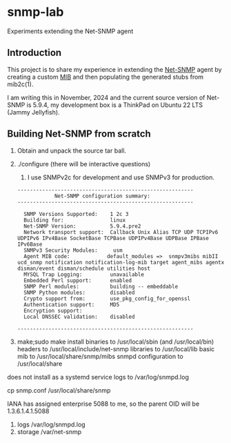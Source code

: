 # snmp-lab
Experiments extending the Net-SNMP agent

## Introduction
This project is to share my experience in extending the [Net-SNMP](https://en.wikipedia.org/wiki/Net-SNMP) agent by creating a custom [MIB](https://en.wikipedia.org/wiki/Management_information_base) and then populating the generated stubs from mib2c(1).

I am writing this in November, 2024 and the current source version of Net-SNMP is 5.9.4, my development box is a ThinkPad on Ubuntu 22 LTS (Jammy Jellyfish).

## Building Net-SNMP from scratch
1. Obtain and unpack the source tar ball.
1. ./configure (there will be interactive questions)
    1. I use SNMPv2c for development and use SNMPv3 for production.

    ```
    ---------------------------------------------------------
                Net-SNMP configuration summary:
    ---------------------------------------------------------

      SNMP Versions Supported:    1 2c 3
      Building for:               linux
      Net-SNMP Version:           5.9.4.pre2
      Network transport support:  Callback Unix Alias TCP UDP TCPIPv6 UDPIPv6 IPv4Base SocketBase TCPBase UDPIPv4Base UDPBase IPBase IPv6Base
      SNMPv3 Security Modules:     usm
      Agent MIB code:            default_modules =>  snmpv3mibs mibII ucd_snmp notification notification-log-mib target agent_mibs agentx disman/event disman/schedule utilities host
      MYSQL Trap Logging:         unavailable
      Embedded Perl support:      enabled
      SNMP Perl modules:          building -- embeddable
      SNMP Python modules:        disabled
      Crypto support from:        use_pkg_config_for_openssl
      Authentication support:     MD5
      Encryption support:         
      Local DNSSEC validation:    disabled

    ---------------------------------------------------------
    ```

1. make;sudo make install
binaries to /usr/local/sbin (and /usr/local/bin)
headers to /usr/local/include/net-snmp
libraries to /usr/local/lib
basic mib to /usr/local/share/snmp/mibs
snmpd configuration to /usr/local/share

does not install as a systemd service
logs to /var/log/snmpd.log

cp snmp.conf /usr/local/share/snmp


IANA has assigned enterprise 5088 to me, so the parent OID will be 1.3.6.1.4.1.5088



1. logs /var/log/snmpd.log 
1. storage /var/net-snmp
